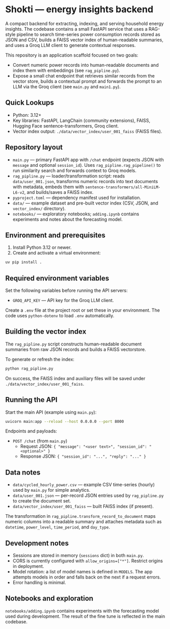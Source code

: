 # Shokti — energy insights backend

A compact backend for extracting, indexing, and serving household energy insights. The codebase contains a small FastAPI service that uses a RAG-style pipeline to search time-series power consumption records stored as JSON and CSV, builds a FAISS vector index of human-readable summaries, and uses a Groq LLM client to generate contextual responses.

This repository is an application scaffold focused on two goals:

- Convert numeric power records into human-readable documents and index them with embeddings (see `rag_pipline.py`).
- Expose a small chat endpoint that retrieves similar records from the vector store, builds a contextual prompt and forwards the prompt to an LLM via the Groq client (see `main.py` and `main1.py`).

## Quick Lookups

- Python: 3.12+
- Key libraries: FastAPI, LangChain (community extensions), FAISS, Hugging Face sentence-transformers, Groq client.
- Vector index output: `./data/vector_index/user_001_faiss` (FAISS files).

## Repository layout

- `main.py` — primary FastAPI app with `/chat` endpoint (expects JSON with `message` and optional `session_id`). Uses `rag_pipline.rag_pipeline()` to run similarity search and forwards context to Groq models.
- `rag_pipline.py` — loader/transformation script: reads `data/user_001.json`, transforms numeric records into text documents with metadata, embeds them with `sentence-transformers/all-MiniLM-L6-v2`, and builds/saves a FAISS index.
- `pyproject.toml` — dependency manifest used for installation.
- `data/` — example dataset and pre-built vector index (CSV, JSON, and `vector_index/` directory).
- `notebooks/` — exploratory notebooks; `adding.ipynb` contains experiments and notes about the forecasting model.

## Environment and prerequisites

1. Install Python 3.12 or newer.
2. Create and activate a virtual environment:

```bash
uv pip install .
```

## Required environment variables

Set the following variables before running the API servers:

- `GROQ_API_KEY` — API key for the Groq LLM client.

Create a `.env` file at the project root or set these in your environment. The code uses `python-dotenv` to load `.env` automatically.

## Building the vector index

The `rag_pipline.py` script constructs human-readable document summaries from raw JSON records and builds a FAISS vectorstore.

To generate or refresh the index:

```bash
python rag_pipline.py
```

On success, the FAISS index and auxiliary files will be saved under `./data/vector_index/user_001_faiss`.

## Running the API

Start the main API (example using `main.py`):

```bash
uvicorn main:app --reload --host 0.0.0.0 --port 8000
```

Endpoints and payloads:

- `POST /chat` (from `main.py`)
	- Request JSON: `{ "message": "<user text>", "session_id": "<optional>" }`
	- Response JSON: `{ "session_id": "...", "reply": "..." }`

## Data notes

- `data/cycled_hourly_power.csv` — example CSV time-series (hourly) used by `main.py` for simple analytics.
- `data/user_001.json` — per-record JSON entries used by `rag_pipline.py` to create the document set.
- `data/vector_index/user_001_faiss` — built FAISS index (if present).

The transformation in `rag_pipline.transform_record_to_document` maps numeric columns into a readable summary and attaches metadata such as `datetime`, `power_level`, `time_period`, and `day_type`.

## Development notes

- Sessions are stored in memory (`sessions` dict) in both `main.py`.
- CORS is currently configured with `allow_origins=["*"]`. Restrict origins in deployment.
- Model rotation: a list of model names is defined in `MODELS`. The app attempts models in order and falls back on the next if a request errors.
- Error handling is minimal.

## Notebooks and exploration

`notebooks/adding.ipynb` contains experiments with the forecasting model used during development. The result of the fine tune is reflected in the main codebase.
